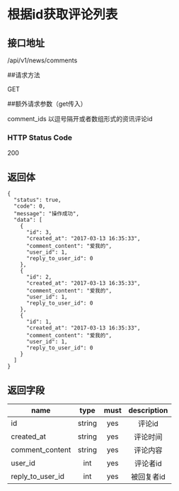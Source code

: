 # 根据id获取评论列表

## 接口地址

/api/v1/news/comments

##请求方法

GET

##额外请求参数（get传入）

comment_ids 以逗号隔开或者数组形式的资讯评论id

### HTTP Status Code

200

## 返回体

```json5
{
  "status": true,
  "code": 0,
  "message": "操作成功",
  "data": [
    {
      "id": 3,
      "created_at": "2017-03-13 16:35:33",
      "comment_content": "爱我的",
      "user_id": 1,
      "reply_to_user_id": 0
    },
    {
      "id": 2,
      "created_at": "2017-03-13 16:35:33",
      "comment_content": "爱我的",
      "user_id": 1,
      "reply_to_user_id": 0
    },
    {
      "id": 1,
      "created_at": "2017-03-13 16:35:33",
      "comment_content": "爱我的",
      "user_id": 1,
      "reply_to_user_id": 0
    }
  ]
}
```

## 返回字段

| name     | type     | must     | description |
|----------|:--------:|:--------:|:--------:|
| id       | string   | yes      | 评论id |
| created_at | string	| yes		   | 评论时间 |
| comment_content | string | yes | 评论内容 |
| user_id  | int      | yes      | 评论者id |
| reply_to_user_id | int | yes   | 被回复者id |
